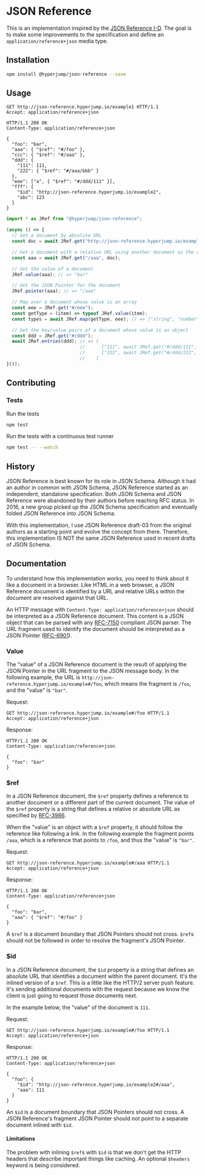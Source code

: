 JSON Reference
==============

This is an implementation inspired by the
[JSON Reference I-D](https://tools.ietf.org/html/draft-pbryan-zyp-json-ref-03).
The goal is to make some improvements to the specification and define an
`application/reference+json` media type.

Installation
------------

```bash
npm install @hyperjump/json-reference --save
```

Usage
-----

```http
GET http://json-reference.hyperjump.io/example1 HTTP/1.1
Accept: application/reference+json
```

```http
HTTP/1.1 200 OK
Content-Type: application/reference+json

{
  "foo": "bar",
  "aaa": { "$ref": "#/foo" },
  "ccc": { "$ref": "#/aaa" },
  "ddd": {
    "111": 111,
    "222": { "$ref": "#/aaa/bbb" }
  },
  "eee": ["a", { "$ref": "#/ddd/111" }],
  "fff": {
    "$id": "http://json-reference.hyperjump.io/example2",
    "abc": 123
  }
}
```

```javascript
import * as JRef from "@hyperjump/json-reference";

(async () => {
  // Get a document by absolute URL
  const doc = await JRef.get("http://json-reference.hyperjump.io/example1");

  // Get a document with a relative URL using another document as the context
  const aaa = await JRef.get("/aaa", doc);

  // Get the value of a document
  JRef.value(aaa); // => "bar"

  // Get the JSON Pointer for the document
  JRef.pointer(aaa); // => "/aaa"

  // Map over a document whose value is an array
  const eee = JRef.get("#/eee");
  const getType = (item) => typeof JRef.value(item);
  const types = await JRef.map(getType, eee); // => ["string", "number"];

  // Get the key/value pairs of a document whose value is an object
  const ddd = JRef.get("#/ddd");
  await JRef.entries(ddd); // => [
                           //      ["111", await JRef.get("#/ddd/111", doc)],
                           //      ["222", await JRef.get("#/ddd/222", doc)]
                           //    ]
}());
```

Contributing
------------

### Tests

Run the tests

```bash
npm test
```

Run the tests with a continuous test runner

```bash
npm test -- --watch
```

History
-------

JSON Reference is best known for its role in JSON Schema. Although it had an
author in common with JSON Schema, JSON Reference started as an independent,
standalone specification. Both JSON Schema and JSON Reference were abandoned by
their authors before reaching RFC status. In 2016, a new group picked up the
JSON Schema specification and eventually folded JSON Reference into JSON Schema.

With this implementation, I use JSON Reference draft-03 from the original
authors as a starting point and evolve the concept from there. Therefore, this
implementation IS NOT the same JSON Reference used in recent drafts of JSON
Schema.

Documentation
-------------

To understand how this implementation works, you need to think about it like a
document in a browser. Like HTML in a web browser, a JSON Reference document is
identified by a URL and relative URLs within the document are resolved against
that URL.

An HTTP message with `Content-Type: application/reference+json` should be
interpreted as a JSON Reference document. This content is a JSON object that can
be parsed with any [RFC-7150](https://tools.ietf.org/html/rfc7159) compliant
JSON parser. The URL fragment used to identify the document should be
interpreted as a JSON Pointer ([RFC-6901](https://tools.ietf.org/html/rfc6901)).

### Value

The "value" of a JSON Reference document is the result of applying the JSON
Pointer in the URL fragment to the JSON message body. In the following example,
the URL is `http://json-reference.hyperjump.io/example#/foo`, which means the
fragment is `/foo`, and the "value" is `"bar"`.

Request:
```http
GET http://json-reference.hyperjump.io/example#/foo HTTP/1.1
Accept: application/reference+json
```

Response:
```http
HTTP/1.1 200 OK
Content-Type: application/reference+json

{
  "foo": "bar"
}
```

### $ref

In a JSON Reference document, the `$ref` property defines a reference to another
document or a different part of the current document. The value of the `$ref`
property is a string that defines a relative or absolute URL as specified by
[RFC-3986](https://tools.ietf.org/html/rfc3986).

When the "value" is an object with a `$ref` property, it should follow the
reference like following a link. In the following example the fragment points
`/aaa`, which is a reference that points to `/foo`, and thus the "value" is
`"bar"`.

Request:
```http
GET http://json-reference.hyperjump.io/example#/aaa HTTP/1.1
Accept: application/reference+json
```

Response:
```http
HTTP/1.1 200 OK
Content-Type: application/reference+json

{
  "foo": "bar",
  "aaa": { "$ref": "#/foo" }
}
```

A `$ref` is a document boundary that JSON Pointers should not cross. `$ref`s
should not be followed in order to resolve the fragment's JSON Pointer.

### $id

In a JSON Reference document, the `$id` property is a string that defines an
absolute URL that identifies a document within the parent document. It's the
inlined version of a `$ref`. This is a little like the HTTP/2 server push
feature. It's sending additional documents with the request because we know the
client is just going to request those documents next.

In the example below, the "value" of the document is `111`.

Request:
```http
GET http://json-reference.hyperjump.io/example#/foo HTTP/1.1
Accept: application/reference+json
```

Response:
```http
HTTP/1.1 200 OK
Content-Type: application/reference+json

{
  "foo": {
    "$id": "http://json-reference.hyperjump.io/example2#/aaa",
    "aaa": 111
  }
}
```

An `$id` is a document boundary that JSON Pointers should not cross. A JSON
Reference's fragment JSON Pointer should not point to a separate document
inlined with `$id`.

#### Limitations

The problem with inlining `$ref`s with `$id` is that we don't get the HTTP
headers that describe important things like caching. An optional `$headers`
keyword is being considered.
